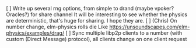 [ ] Write up several rng options, from simple to drand (maybe vpoker? Oracles?) for share channel
It will be interesting to see whether the physics are deterministic, that's huge for sharing.
I hope they are.
[ ] (Chris) On number change, elm-physics rolls die
Like https://unsoundscapes.com/elm-physics/examples/drag/
[ ] Sync multiple libp2p clients to a number (with custom (Direct Message) protocol), all clients change on one client request
